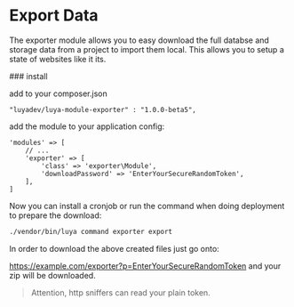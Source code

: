 Export Data
===========

The exporter module allows you to easy download the full databse and storage data from a project to import them local. This allows you to setup a state of websites like it its.

### install

add to your composer.json

```
"luyadev/luya-module-exporter" : "1.0.0-beta5",
```

add the module to your application config:

```
'modules' => [
	// ...
	'exporter' => [
	    'class' => 'exporter\Module',
        'downloadPassword' => 'EnterYourSecureRandomToken',
	],
]
```

Now you can install a cronjob or run the command when doing deployment to prepare the download:

```sh
./vendor/bin/luya command exporter export
```

In order to download the above created files just go onto:

https://example.com/exporter?p=EnterYourSecureRandomToken and your zip will be downloaded.

> Attention, http sniffers can read your plain token.